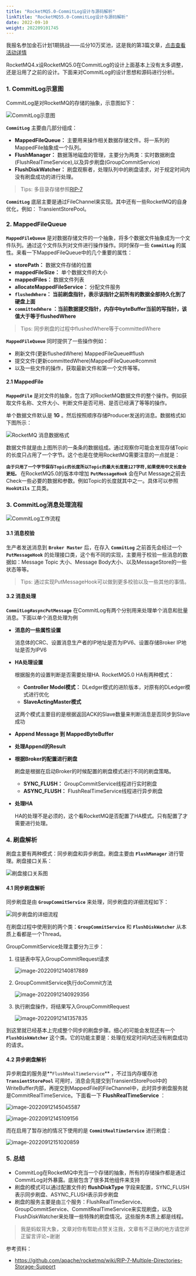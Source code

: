 ```yaml
---
title: "RocketMQ5.0-CommitLog设计与源码解析"
linkTitle: "RocketMQ55.0-CommitLog设计与源码解析"
date: 2022-09-10
weight: 202209101745
---
```


我报名参加金石计划1期挑战——瓜分10万奖池，这是我的第3篇文章，[点击查看活动详情](https://s.juejin.cn/ds/jooSN7t)

RocketMQ4.x设RocketMQ5.0在CommitLog的设计上面基本上没有太多调整，还是沿用了之前的设计。下面来对CommitLog的设计思想和源码进行分析。

### 1. CommitLog示意图

CommitLog是对RocketMQ的存储的抽象，示意图如下：

![CommitLog示意图](https://raw.githubusercontent.com/mxsm/picture/main/rocketmq5/store/commitlog/CommitLog%E7%A4%BA%E6%84%8F%E5%9B%BE.png)

**`CommitLog`** 主要由几部分组成：

- **MappedFileQueue：** 主要用来操作相关数据存储文件。将一系列的MappedFile抽象成一个队列。
- **FlushManager：** 数据落地磁盘的管理，主要分为两类：实时数据刷盘(FlushRealTimeService),以及异步刷盘(GroupCommitService)
- **FlushDiskWatcher：** 刷盘观察者，处理队列中的刷盘请求，对于规定时间内没有刷盘成功的进行处理。

> Tips: 多目录存储参照[RIP-7](https://github.com/apache/rocketmq/wiki/RIP-7-Multiple-Directories-Storage-Support)

**`CommitLog`** 底层主要是通过FileChannel来实现。其中还有一些RocketMQ的自身优化，例如： TransientStorePool。

### 2. MappedFileQueue

**`MappedFileQueue`** 是对数据存储文件的一个抽象，将多个数据文件抽象成为一个文件队列。通过这个文件队列对文件进行操作操作。同时保存一些 **`CommitLog`** 的属性。来看一下MappedFileQueue中的几个重要的属性：

- **storePath：** 数据文件存储的位置
- **mappedFileSize：** 单个数据文件的大小
- **mappedFiles：** 数据文件列表
- **allocateMappedFileService：** 分配文件服务
- **`flushedWhere`： 当前刷盘指针，表示该指针之前所有的数据全部持久化到了硬盘上面**
- **`committedWhere` ：当前数据提交指针，内存中byteBuffer当前的写指针，该值大于等于flushedWhere**

> Tips: 同步刷盘的过程中flushedWhere等于committedWhere

**`MappedFileQueue`** 同时提供了一些操作例如：

- 刷新文件(更新flushedWhere) MappedFileQueue#flush
- 提交文件(更新committedWhere)MappedFileQueue#commit
- 以及一些文件的操作，获取最新文件和第一个文件等等。

#### 2.1 MappedFile

**`MappedFile`** 是对文件的抽象，包含了对RocketMQ数据文件的整个操作。例如获取文件名称、文件大小、判断文件是否可用、是否已经满了等等的操作。

单个数据文件默认是 **1G** 。然后按照顺序存储Producer发送的消息。数据格式如下图所示：

![RocketMQ 消息数据格式](https://raw.githubusercontent.com/mxsm/picture/main/rocketmq5/store/commitlog/RocketMQ%20%E6%B6%88%E6%81%AF%E6%95%B0%E6%8D%AE%E6%A0%BC%E5%BC%8F.png)

数据文件就是由上图所示的一条条的数据组成。通过观察你可能会发现存储Topic的长度只占用了一个字节。这个也是在使用RocketMQ需要注意的一点就是：

**`由于只用了一个字节保存Topic的长度所以Topic的最大长度是127字符,如果使用中文长度会更短。`** 在RocketMQ5.0的版本中增加 **`PutMessageHook`** 会在Put Message之前去Check一些必要的数据和参数。例如Topic的长度就其中之一。具体可以参照 **`HookUtils`** 工具类。

### 3. CommitLog消息处理流程

![CommitLog工作流程](https://raw.githubusercontent.com/mxsm/picture/main/rocketmq5/store/commitlog/CommitLog%E5%B7%A5%E4%BD%9C%E6%B5%81%E7%A8%8B.png)

#### 3.1 消息校验

生产者发送消息到 **`Broker Master`** 后，在存入 **`CommitLog`** 之前首先会经过一个 **`PutMessageHook`** 的处理接口类，这个有不同的实现，主要用于校验一些消息的数据如：Message Topic 大小、Message Body大小、以及MessageStore的一些状态等等。

> Tips: 通过实现PutMessageHook可以做到更多校验以及一些其他的事情。

#### 3.2 消息处理

**`CommitLog#asyncPutMessage`** 在CommitLog有两个分别用来处理单个消息和批量消息。下面以单个消息处理为例

- **消息的一些属性设置**

  消息体的CRC、设置消息生产者的IP地址是否为IPV6、设置存储Broker IP地址是否为IPV6

- **HA处理设置**

  根据服务的设置判断是否需要处理HA. RocketMQ5.0 HA有两种模式：

  - **Controller Model模式：** DLedger模式的进阶版本，对原有的DLedger模式进行优化
  - **SlaveActingMaster模式**

  这两个模式主要目的是根据返回ACK的Slave数量来判断消息是否同步到Slave成功

- **Append Message 到 MappedByteBuffer**

- **处理Append的Result**

- **根据Broker的配置进行刷盘**

  刷盘是根据在启动Broker的时候配置的刷盘模式进行不同的刷盘策略。

  - **SYNC_FLUSH：** GroupCommitService线程进行实时刷盘
  - **ASYNC_FLUSH：** FlushRealTimeService线程进行异步刷盘

- **处理HA**

  HA的处理不是必须的，这个看RocketMQ是否配置了HA模式。只有配置了才需要进行处理。

### 4. 刷盘解析

刷盘主要有两种模式：同步刷盘和异步刷盘。刷盘主要由 **`FlushManager`** 进行管理。刷盘接口关系：

![刷盘接口关系图](https://raw.githubusercontent.com/mxsm/picture/main/rocketmq5/store/commitlog/%E5%88%B7%E7%9B%98%E6%8E%A5%E5%8F%A3%E5%85%B3%E7%B3%BB%E5%9B%BE.png)

#### 4.1 同步刷盘解析

同步刷盘是由 **`GroupCommitService`** 来处理，同步刷盘的详细流程如下：

![同步刷盘的详细流程](https://raw.githubusercontent.com/mxsm/picture/main/rocketmq5/store/commitlog/%E5%90%8C%E6%AD%A5%E5%88%B7%E7%9B%98%E7%9A%84%E8%AF%A6%E7%BB%86%E6%B5%81%E7%A8%8B.png)

在刷盘过程中使用到的两个类：**`GroupCommitService`** 和 **`FlushDiskWatcher`** 从本质上看都是一个Thread。

GroupCommitService处理主要分为三步：

1. 往链表中写入GroupCommitRequest请求

   ![image-20220912140817889](https://raw.githubusercontent.com/mxsm/picture/main/rocketmq5/store/commitlog/image-20220912140817889.png)

2. GroupCommitService执行doCommit方法

   ![image-20220912140929356](https://raw.githubusercontent.com/mxsm/picture/main/rocketmq5/store/commitlog/image-20220912140929356.png)

3. 执行刷盘操作，将结果写入GroupCommitRequest

   ![image-20220912141357835](https://raw.githubusercontent.com/mxsm/picture/main/rocketmq5/store/commitlog/image-20220912141357835.png)

到这里就已经基本上完成整个同步的刷盘步骤。细心的可能会发现还有一个 **`FlushDiskWatcher`** 这个类。它的功能主要是：处理在规定时间内还没有刷盘成功的请求。

#### 4.2 异步刷盘解析

异步刷盘的服务是**`FlushRealTimeService`** ，不过当内存缓存池 **`TransientStorePool`** 可用时，消息会先提交到TransientStorePool中的WriteBuffer内部，再提交到MappedFile的FileChannel中，此时异步刷盘服务就是CommitRealTimeService。下面看一下 **FlushRealTimeService** ：

![image-20220912145045587](https://raw.githubusercontent.com/mxsm/picture/main/rocketmq5/store/commitlog/image-20220912145045587.png)

![image-20220912145109156](https://raw.githubusercontent.com/mxsm/picture/main/rocketmq5/store/commitlog/image-20220912145109156.png)

而在启用了暂存池的情况下使用的是 **`CommitRealTimeService`** 进行刷盘：

![image-20220912151020859](https://raw.githubusercontent.com/mxsm/picture/main/rocketmq5/store/commitlog/image-20220912151020859.png)

### 5. 总结

- CommitLog在RocketMQ中充当一个存储的抽象，所有的存储操作都是通过CommitLog对外暴露。底层包含了很多其他组件来支持
- 刷盘的模式可以通过配置文件的 **flushDiskType** 字段来配置，SYNC_FLUSH表示同步刷盘、ASYNC_FLUSH表示异步刷盘
- 刷盘的服务主要是由三个服务：FlushRealTimeService、GroupCommitService、CommitRealTimeService来实现刷盘，以及FlushDiskWatcher来处理一些特殊的刷盘情况。这些服务本质上都是线程。

> 我是蚂蚁背大象，文章对你有帮助点赞关注我，文章有不正确的地方请您斧正留言评论~谢谢

参考资料：

- https://github.com/apache/rocketmq/wiki/RIP-7-Multiple-Directories-Storage-Support

